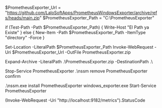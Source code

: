$PrometheusExporter_Url = "https://github.com/LaloSoftApps/PrometheusWindowsExporter/archive/refs/heads/main.zip"
$PrometheusExporter_Path = "C:\PrometheusExporter"

if (Test-Path -Path $PrometheusExporter_Path) {
	Write-Host "El Path ya Existe"
} else {
	New-Item -Path $PrometheusExporter_Path -ItemType "directory" -Force
}

Set-Location -LiteralPath $PrometheusExporter_Path
Invoke-WebRequest -Uri $PrometheusExporter_Url -OutFile PrometheusExporter.zip

Expand-Archive -LiteralPath .\PrometheusExporter.zip -DestinationPath .\

Stop-Service PrometheusExporter
.\nssm remove PrometheusExporter confirm

.\nssm.exe install PrometheusExporter windows_exporter.exe
Start-Service PrometheusExporter

(Invoke-WebRequest -Uri "http://localhost:9182/metrics").StatusCode
 
 
